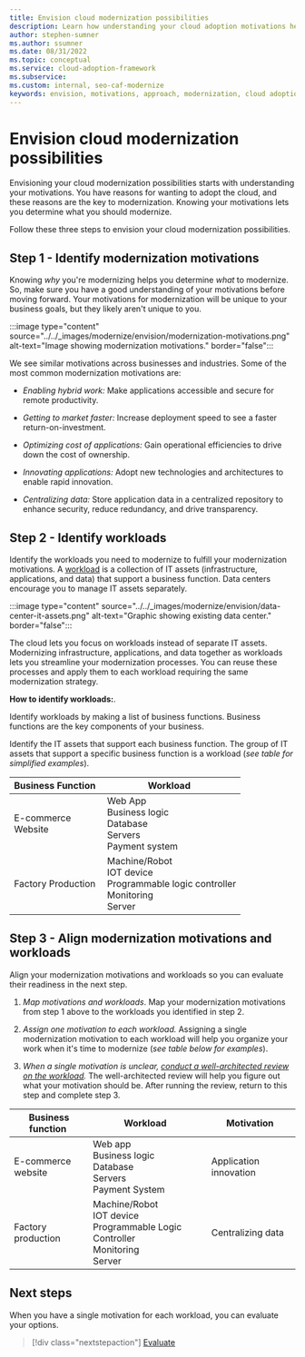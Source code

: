 ```yaml
---
title: Envision cloud modernization possibilities
description: Learn how understanding your cloud adoption motivations help you establish your approach to the modernization horizons, as part of your cloud adoption-related modernization plan.
author: stephen-sumner
ms.author: ssumner
ms.date: 08/31/2022
ms.topic: conceptual
ms.service: cloud-adoption-framework
ms.subservice:
ms.custom: internal, seo-caf-modernize
keywords: envision, motivations, approach, modernization, cloud adoption framework
---
```

# Envision cloud modernization possibilities

Envisioning your cloud modernization possibilities starts with understanding your motivations. You have reasons for wanting to adopt the cloud, and these reasons are the key to modernization. Knowing your motivations lets you determine what you should modernize.

Follow these three steps to envision your cloud modernization possibilities.

## Step 1 - Identify modernization motivations

Knowing *why* you're modernizing helps you determine *what* to modernize. So, make sure you have a good understanding of your motivations before moving forward.
Your motivations for modernization will be unique to your business goals, but they likely aren't unique to you.

:::image type="content" source="../../_images/modernize/envision/modernization-motivations.png" alt-text="Image showing modernization motivations." border="false":::

We see similar motivations across businesses and industries. Some of the most common modernization motivations are:

- *Enabling hybrid work:* Make applications accessible and secure for remote productivity.

- *Getting to market faster:* Increase deployment speed to see a faster return-on-investment.

- *Optimizing cost of applications:* Gain operational efficiencies to drive down the cost of ownership.

- *Innovating applications:* Adopt new technologies and architectures to enable rapid innovation.

- *Centralizing data:* Store application data in a centralized repository to enhance security, reduce redundancy, and drive transparency.

## Step 2 - Identify workloads

Identify the workloads you need to modernize to fulfill your modernization motivations.
A [workload](../../plan/workloads.md) is a collection of IT assets (infrastructure, applications, and data) that support a business function. Data centers encourage you to manage IT assets separately.

:::image type="content" source="../../_images/modernize/envision/data-center-it-assets.png" alt-text="Graphic showing existing data center." border="false":::

The cloud lets you focus on workloads instead of separate IT assets. Modernizing infrastructure, applications, and data together as workloads lets you streamline your modernization processes. You can reuse these processes and apply them to each workload requiring the same modernization strategy.

**How to identify workloads:**.

Identify workloads by making a list of business functions. Business functions are the key components of your business.

Identify the IT assets that support each business function. The group of IT assets that support a specific business function is a workload (*see table for simplified examples*).

|Business Function<span title="Business Function">&nbsp;</span> |Workload <span title="Supporting IT Assets">&nbsp;</span>
| --- | --- |
|E-commerce<br>Website| Web App<br>Business logic<br>Database<br>Servers<br>Payment system|
|Factory Production|Machine/Robot<br>IOT device<br>Programmable logic controller<br>Monitoring<br>Server

## Step 3 - Align modernization motivations and workloads

Align your modernization motivations and workloads so you can evaluate their readiness in the next step.

1. *Map motivations and workloads*. Map your modernization motivations from step 1 above to the workloads you identified in step 2.

1. *Assign one motivation to each workload.* Assigning a single modernization motivation to each workload will help you organize your work when it's time to modernize (*see table below for examples*).

1. *When a single motivation is unclear, [conduct a well-architected review on the workload](/assessments/?mode=pre-assessment&id=azure-architecture-review&session=e88fbec1-a73c-4d4f-8192-e2633676d3b9).* The well-architected review will help you figure out what your motivation should be. After running the review, return to this step and complete step 3.

|Business function<span title="Business Function">&nbsp;</span> |Workload <span title="Supporting IT Assets">&nbsp;</span> |Motivation<span title="Motivation">&nbsp;</span> |
| --- | --- | --- |
|E-commerce<br>website| Web app<br>Business logic<br>Database<br>Servers<br>Payment System|Application innovation
|Factory production|Machine/Robot<br>IOT device<br>Programmable Logic Controller<br>Monitoring<br>Server|Centralizing data|

## Next steps

When you have a single motivation for each workload, you can evaluate your options.

> [!div class="nextstepaction"]
> [Evaluate](../../modernize/business-alignment/evaluate-modernization-options.md)
